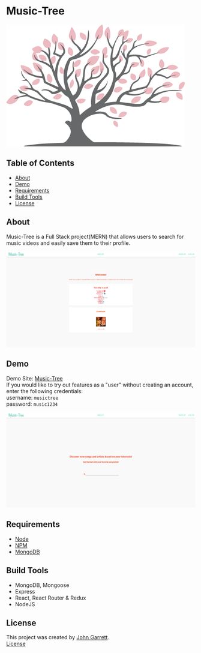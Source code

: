 # Music-Tree
<img src="/client/src/assets/music-tree.png">


## Table of Contents
* [About](#about)
* [Demo](#demo)
* [Requirements](#requirements)
* [Build Tools](#build-tools)
* [License](#license)


## About
Music-Tree is a Full Stack project(MERN) that allows users to search for music videos and easily save them to their profile. 

<img src="/client/src/assets/AboutPage.png">


## Demo
Demo Site: [Music-Tree](https://musictree.herokuapp.com/)  
If you would like to try out features as a "user" without creating an account, enter the following credentials:  
username: `musictree`  
password: `music1234` 

<img src="/client/src/assets/homescreen.png">


## Requirements
* [Node](https://nodejs.org/en/)
* [NPM](https://www.npmjs.com/)
* [MongoDB](https://www.mongodb.com/)

## Build Tools
* MongoDB, Mongoose
* Express
* React, React Router & Redux
* NodeJS

## License
This project was created by [John Garrett](https://github.com/JHGarrett).    
[License](https://github.com/JHGarrett/Music-Tree/blob/master/LICENSE.md) 
